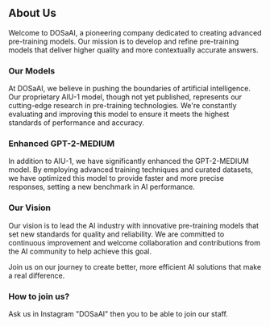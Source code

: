 ## About Us

Welcome to DOSaAI, a pioneering company dedicated to creating advanced pre-training models. Our mission is to develop and refine pre-training models that deliver higher quality and more contextually accurate answers.

### Our Models

At DOSaAI, we believe in pushing the boundaries of artificial intelligence. Our proprietary AIU-1 model, though not yet published, represents our cutting-edge research in pre-training technologies. We're constantly evaluating and improving this model to ensure it meets the highest standards of performance and accuracy.

### Enhanced GPT-2-MEDIUM

In addition to AIU-1, we have significantly enhanced the GPT-2-MEDIUM model. By employing advanced training techniques and curated datasets, we have optimized this model to provide faster and more precise responses, setting a new benchmark in AI performance.

### Our Vision

Our vision is to lead the AI industry with innovative pre-training models that set new standards for quality and reliability. We are committed to continuous improvement and welcome collaboration and contributions from the AI community to help achieve this goal.

Join us on our journey to create better, more efficient AI solutions that make a real difference.

### How to join us?
Ask us in Instagram "DOSaAI" then you to be able to join our staff.
